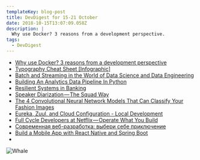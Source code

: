```yaml
---
templateKey: blog-post
title: DevDigest for 15-21 October
date: 2018-10-15T13:07:09.058Z
description: |
  Why use Docker? 3 reasons from a development perspective. 
tags:
  - DevDigest
---
```

* [Why use Docker? 3 reasons from a development perspective](https://hackernoon.com/why-use-docker-3-reasons-from-a-development-perspective-8f46cf68c864)
* [Typography Cheat Sheet [Infographic]](https://designmodo.com/typography-cheat-sheet/)
* [Batch and Streaming in the World of Data Science and Data Engineering](https://medium.com/capitalonetech/batch-and-streaming-in-the-world-of-data-science-and-data-engineering-2cc029cdf554)
* [Building An Analytics Data Pipeline In Python](https://www.dataquest.io/blog/data-pipelines-tutorial)
* [Resilient Systems in Banking](https://www.infoq.com/articles/resilient-banking-systems)
* [Speaker Diarization — The Squad Way](https://hackernoon.com/speaker-diarization-the-squad-way-2205e0accbda)
* [The 4 Convolutional Neural Network Models That Can Classify Your Fashion Images](https://towardsdatascience.com/the-4-convolutional-neural-network-models-that-can-classify-your-fashion-images-9fe7f3e5399d)
* [Eureka, Zuul, and Cloud Configuration - Local Development](http://engineering.pivotal.io/post/local-eureka-zuul-cloud_config-with-spring/)
* [Full Cycle Developers at Netflix — Operate What You Build](https://medium.com/netflix-techblog/full-cycle-developers-at-netflix-a08c31f83249)
* [Современная веб-разработка: выбери себе приключение](https://habr.com/company/avito/blog/426851/)
* [Build a Mobile App with React Native and Spring Boot](https://developer.okta.com/blog/2018/10/10/react-native-spring-boot-mobile-app)
* []()

![Whale](/img/1_wxsrq6mxt__9yasluvabzw.jpeg)
